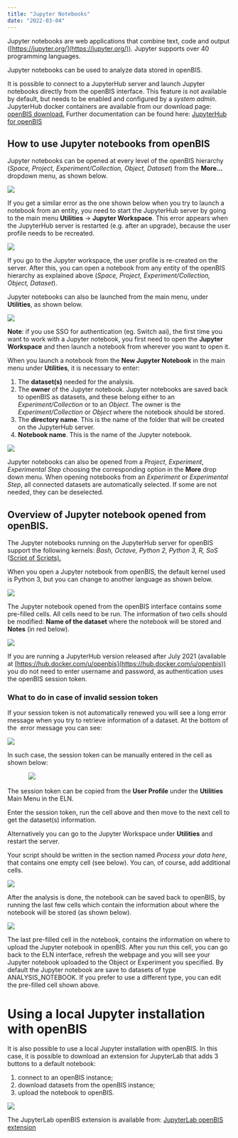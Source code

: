 ```yaml
---
title: "Jupyter Notebooks"
date: "2022-03-04"
---
```


  
Jupyter notebooks are web applications that combine text, code and output ([https://jupyter.org/](https://jupyter.org/)). Jupyter supports over 40 programming languages.

Jupyter notebooks can be used to analyze data stored in openBIS.  
  

It is possible to connect to a JupyterHub server and launch Jupyter notebooks directly from the openBIS interface. This feature is not available by default, but needs to be enabled and configured by a _system admin_. JupyterHub docker containers are available from our download page: [openBIS download.](https://wiki-bsse.ethz.ch/display/bis/openBIS+Download+Page) Further documentation can be found here: [JupyterHub for openBIS](https://unlimited.ethz.ch/display/openBISDoc2010/JupyterHub+for+openBIS)  
  

## How to use Jupyter notebooks from openBIS

Jupyter notebooks can be opened at every level of the openBIS hierarchy (_Space, Project, Experiment/Collection, Object, Dataset_) from the **More...** dropdown menu, as shown below.

![](images/Screenshot-2020-05-29-at-09.31.49-300x202.png)

If you get a similar error as the one shown below when you try to launch a notebook from an entity, you need to start the JupyterHub server by going to the main menu **Utilities** -> **Jupyter Workspace**. This error appears when the JupyterHub server is restarted (e.g. after an upgrade), because the user profile needs to be recreated.

![](images/Screenshot-2022-11-15-at-11.39.05.png)

If you go to the Jupyter workspace, the user profile is re-created on the server. After this, you can open a notebook from any entity of the openBIS hierarchy as explained above (_Space, Project, Experiment/Collection, Object, Dataset_).

 Jupyter notebooks can also be launched from the main menu, under **Utilities**, as shown below.

![](images/Screen-Shot-2019-06-27-at-14.16.01-211x300.png)

**Note**: if you use SSO for authentication (eg. Switch aai), the first time you want to work with a Jupyter notebook, you first need to open the **Jupyter Workspace** and then launch a notebook from wherever you want to open it.

When you launch a notebook from the **New Jupyter Notebook** in the main menu under **Utilities**, it is necessary to enter:  
  

1. The **dataset(s)** needed for the analysis. 
2. The **owner** of the Jupyter notebook. Jupyter notebooks are saved back to openBIS as datasets, and these belong either to an _Experiment/Collection_ or to an _Object_. The owner is the _Experiment/Collection_ or _Object_ where the notebook should be stored.
3. The **directory name**. This is the name of the folder that will be created on the JupyterHub server.
4. **Notebook name**. This is the name of the Jupyter notebook.

![](images/jupyter-1024x316.png)

Jupyter notebooks can also be opened from a _Project_, _Experiment_, _Experimental Step_ choosing the corresponding option in the **More** drop down menu. When opening notebooks from an _Experiment_ or _Experimental Step_, all connected datasets are automatically selected. If some are not needed, they can be deselected. 

## Overview of Jupyter notebook opened from openBIS.

The Jupyter notebooks running on the JupyterHub server for openBIS support the following kernels: _Bash, Octave, Python 2, Python 3, R, SoS_ ([Script of Scripts).](https://vatlab.github.io/sos-docs/)

When you open a Jupyter notebook from openBIS, the default kernel used is Python 3, but you can change to another language as shown below.

![](images/jupyter-kernels.png)

  
The Jupyter notebook opened from the openBIS interface contains some pre-filled cells. All cells need to be run. The information of two cells should be modified: **Name of the dataset** where the notebook will be stored and **Notes** (in red below).

![](images/jupyter-1.png)

If you are running a JupyterHub version released after July 2021 (available at [https://hub.docker.com/u/openbis](https://hub.docker.com/u/openbis)) you do not need to enter username and password, as authentication uses the openBIS session token.

### What to do in case of invalid session token

If your session token is not automatically renewed you will see a long error message when you try to retrieve information of a dataset. At the bottom of the  error message you can see:

![](images/invalid-session-token-error-1024x58.jpg)

In such case, the session token can be manually entered in the cell as shown below:

            ![](images/manual-session-token-1024x135.png)

The session token can be copied from the **User Profile** under the **Utilities** Main Menu in the ELN. 

Enter the session token, run the cell above and then move to the next cell to get the dataset(s) information.

Alternatively you can go to the Jupyter Workspace under **Utilities** and restart the server.

Your script should be written in the section named _Process your data here_, that contains one empty cell (see below). You can, of course, add additional cells.

![](images/jupyter-2-1024x470.png)

After the analysis is done, the notebook can be saved back to openBIS, by running the last few cells which contain the information about where the notebook will be stored (as shown below).

![](images/jupyter_notebook_save_dataset-1024x553.png)

The last pre-filled cell in the notebook, contains the information on where to upload the Jupyter notebook in openBIS. After you run this cell, you can go back to the ELN interface, refresh the webpage and you will see your Jupyter notebook uploaded to the Object or Experiment you specified. By default the Jupyter notebook are save to datasets of type ANALYSIS\_NOTEBOOK. If you prefer to use a different type, you can edit the pre-filled cell shown above.

# Using a local Jupyter installation with openBIS

It is also possible to use a local Jupyter installation with openBIS. In this case, it is possible to download an extension for JupyterLab that adds 3 buttons to a default notebook: 

1. connect to an openBIS instance;
2. download datasets from the openBIS instance;
3. upload the notebook to openBIS.

![](images/jupyter-notebook-buttons.png)

The JupyterLab openBIS extension is available from: [JupyterLab openBIS extension](https://www.npmjs.com/package/jupyterlab-openbis)
